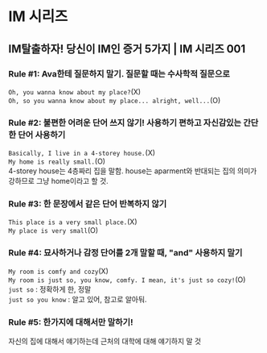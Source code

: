 # IM 시리즈

## IM탈출하자! 당신이 IM인 증거 5가지 | IM 시리즈 001
### Rule #1: Ava한테 질문하지 말기. 질문할 때는 수사학적 질문으로
`Oh, you wanna know about my place?`(X)  
`Oh, so you wanna know about my place... alright, well...`(O)

### Rule #2: 불편한 어려운 단어 쓰지 않기! 사용하기 편하고 자신감있는 간단한 단어 사용하기
`Basically, I live in a 4-storey house.`(X)  
`My home is really small.`(O)  
4-storey house는 4층짜리 집을 말함. house는 aparment와 반대되는 집의 의미가 강하므로 그냥 home이라고 할 것.

### Rule #3: 한 문장에서 같은 단어 반복하지 않기
`This place is a very small place.`(X)  
`My place is very small`(O)

### Rule #4: 묘사하거나 감정 단어를 2개 말할 때, "and" 사용하지 말기
`My room is comfy and cozy`(X)  
`My room is just so, you know, comfy. I mean, it's just so cozy!`(O)  
`just so` : 정확하게 한, 정말  
`just so you know` : 알고 있어, 참고로 알아둬.  

### Rule #5: 한가지에 대해서만 말하기!
자신의 집에 대해서 얘기하는데 근처의 대학에 대해 얘기하지 말 것
